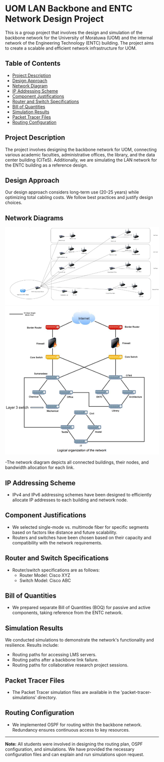 # UOM LAN Backbone and ENTC Network Design Project
 
This is a group project that involves the design and simulation of the backbone network for the University of Moratuwa (UOM) and the internal network of the Engineering Technology (ENTC) building. The project aims to create a scalable and efficient network infrastructure for UOM.

## Table of Contents

- [Project Description](#project-description)
- [Design Approach](#design-approach)
- [Network Diagram](#network-diagram)
- [IP Addressing Scheme](#ip-addressing-scheme)
- [Component Justifications](#component-justifications)
- [Router and Switch Specifications](#router-and-switch-specifications)
- [Bill of Quantities](#bill-of-quantities)
- [Simulation Results](#simulation-results)
- [Packet Tracer Files](#packet-tracer-files)
- [Routing Configuration](#routing-configuration)

## Project Description

The project involves designing the backbone network for UOM, connecting various academic faculties, administrative offices, the library, and the data center building (CITeS). Additionally, we are simulating the LAN network for the ENTC building as a reference design.

## Design Approach

Our design approach considers long-term use (20-25 years) while optimizing total cabling costs. We follow best practices and justify design choices.

## Network Diagrams

![Network Diagram - ENTC bulding ](https://github.com/tharusha-pathirana/Design-of-Local-Area-Network/blob/e22cc1b41a5962e087dfedfa33f29a7a50e6716c/stage%202/Screenshot%202023-09-20%20012734.png)
![Network Diagram - Univercity of Moratuwa](https://github.com/tharusha-pathirana/Design-of-Local-Area-Network/blob/e22cc1b41a5962e087dfedfa33f29a7a50e6716c/stage%202/Screenshot%202023-09-20%20012814.png)

-The network diagram depicts all connected buildings, their nodes, and bandwidth allocation for each link.

## IP Addressing Scheme

- IPv4 and IPv6 addressing schemes have been designed to efficiently allocate IP addresses to each building and network node.

## Component Justifications

- We selected single-mode vs. multimode fiber for specific segments based on factors like distance and future scalability.
- Routers and switches have been chosen based on their capacity and compatibility with the network requirements.

## Router and Switch Specifications

- Router/switch specifications are as follows:
  - Router Model: Cisco XYZ
  - Switch Model: Cisco ABC

## Bill of Quantities

- We prepared separate Bill of Quantities (BOQ) for passive and active components, taking reference from the ENTC network.

## Simulation Results

We conducted simulations to demonstrate the network's functionality and resilience. Results include:

- Routing paths for accessing LMS servers.
- Routing paths after a backbone link failure.
- Routing paths for collaborative research project sessions.

## Packet Tracer Files

- The Packet Tracer simulation files are available in the 'packet-tracer-simulations' directory.

## Routing Configuration

- We implemented OSPF for routing within the backbone network. Redundancy ensures continuous access to key resources.

---

**Note:** All students were involved in designing the routing plan, OSPF configuration, and simulations. We have provided the necessary configuration files and can explain and run simulations upon request.



